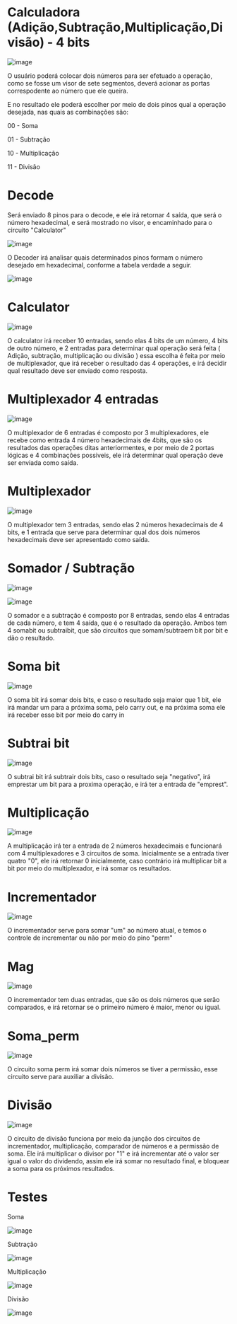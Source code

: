 # Calculadora (Adição,Subtração,Multiplicação,Divisão) - 4 bits
![image](https://github.com/user-attachments/assets/e41a2606-78df-4fc6-a334-f73d0dbc2afa)

O usuário poderá colocar dois números para ser efetuado a operação, como se fosse um visor de sete segmentos, deverá acionar as portas correspodente ao número que ele queira.

E no resultado ele poderá escolher por meio de dois pinos qual a operação desejada, nas quais as combinações são:
<p>00 - Soma</p>
<p>01 - Subtração</p>
<p>10 - Multiplicação</p>
<p>11 - Divisão</p>

# Decode
Será enviado 8 pinos para o decode, e ele irá retornar 4 saída, que será o número hexadecimal, e será mostrado no visor, e encaminhado para o circuito "Calculator"

![image](https://github.com/user-attachments/assets/91a45de9-f1fa-4ba6-b74e-e3d0492c4511)

O Decoder irá analisar quais determinados pinos formam o número desejado em hexadecimal, conforme a tabela verdade a seguir.

![image](https://github.com/user-attachments/assets/efde795e-7c4e-4384-89d8-d860ebfb3f71)

# Calculator

![image](https://github.com/user-attachments/assets/6ea9f192-0fa9-4ad2-9182-48bc69006a4e)

O calculator irá receber 10 entradas, sendo elas 4 bits de um número, 4 bits de outro número, e 2 entradas para determinar qual operação será feita ( Adição, subtração, multiplicação ou divisão ) essa escolha é feita por meio de multiplexador, que irá receber o resultado das 4 operações, e irá decidir qual resultado deve ser enviado como resposta.

# Multiplexador 4 entradas

![image](https://github.com/user-attachments/assets/c33449dc-f6fe-4346-947a-91d41fced4fb)

O multiplexador de 6 entradas é composto por 3 multiplexadores, ele recebe como entrada 4 número hexadecimais de 4bits, que são os resultados das operações ditas anteriormentes, e por meio de 2 portas lógicas e 4 combinações possiveis, ele irá determinar qual operação deve ser enviada como saída.

# Multiplexador
![image](https://github.com/user-attachments/assets/dcca5004-0ee4-4dc0-8df8-b445152bfcd5)

O multiplexador tem 3 entradas, sendo elas 2 números hexadecimais de 4 bits, e 1 entrada que serve para determinar qual dos dois números hexadecimais deve ser apresentado como saída.

# Somador / Subtração

![image](https://github.com/user-attachments/assets/96891e46-eabd-40bf-9845-1308a190d6cd)

![image](https://github.com/user-attachments/assets/7487ce22-ee61-4649-b255-8b2d9b50a829)

O somador e a subtração é composto por 8 entradas, sendo elas 4 entradas de cada número, e tem 4 saída, que é o resultado da operação.
Ambos tem 4 somabit ou subtraibit, que são circuitos que somam/subtraem bit por bit e dão o resultado.

# Soma bit
![image](https://github.com/user-attachments/assets/ed7fce32-6642-4a29-b9d6-649478feb6af)

O soma bit irá somar dois bits, e caso o resultado seja maior que 1 bit, ele irá mandar um para a próxima soma, pelo carry out, e na próxima soma ele irá receber esse bit por meio do carry in

# Subtrai bit

![image](https://github.com/user-attachments/assets/4161c5a8-fc8d-41ec-acba-01685687314b)

O subtrai bit irá subtrair dois bits, caso o resultado seja "negativo", irá emprestar um bit para a proxima operação, e irá ter a entrada de "emprest".

# Multiplicação

![image](https://github.com/user-attachments/assets/6a495739-c196-421f-9727-57aae15ef777)

A multiplicação irá ter a entrada de 2 números hexadecimais e funcionará com 4 multiplexadores e 3 circuitos de soma.
Inicialmente se a entrada tiver quatro "0", ele irá retornar 0 inicialmente, caso contrário irá multiplicar bit a bit por meio do multiplexador, e irá somar os resultados.

# Incrementador

![image](https://github.com/user-attachments/assets/4cc299b6-ee7a-4b15-aa1e-a41a619e7782)

O incrementador serve para somar "um" ao número atual, e temos o controle de incrementar ou não por meio do pino "perm"

# Mag

![image](https://github.com/user-attachments/assets/8563f144-5f4c-4554-aa2a-518bfa121a47)

O incrementador tem duas entradas, que são os dois números que serão comparados, e irá retornar se o primeiro número é maior, menor ou igual.

# Soma_perm

![image](https://github.com/user-attachments/assets/33742008-78e5-4fe8-a474-e3e863f1d8b7)

O circuito soma perm irá somar dois números se tiver a permissão, esse circuito serve para auxiliar a divisão.

# Divisão

![image](https://github.com/user-attachments/assets/e0489b3d-d7a0-40f8-82d2-a170375d7572)


O circuito de divisão funciona por meio da junção dos circuitos de incrementador, multiplicação, comparador de números e a permissão de soma.
Ele irá multiplicar o divisor por "1" e irá incrementar até o valor ser igual o valor do dividendo, assim ele irá somar no resultado final, e bloquear a soma para os próximos resultados.

# Testes

<p>Soma</p>

![image](https://github.com/user-attachments/assets/f6c34d11-9a28-448d-be26-d28af6a3ecfd)

<p>Subtração</p>

![image](https://github.com/user-attachments/assets/b26fed28-a81f-4617-8e5f-c3d673531cf3)

<p>Multiplicação</p>

![image](https://github.com/user-attachments/assets/a7beffe5-ce94-4b24-a351-4c6fcbf39e71)

<p>Divisão</p>

![image](https://github.com/user-attachments/assets/01266822-cdcd-48ab-bf71-2a30840a20d5)
